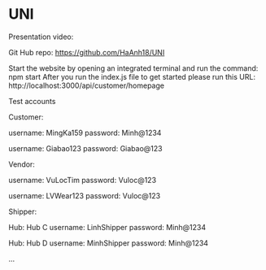 # UNI



Presentation video: 

Git Hub repo: https://github.com/HaAnh18/UNI

Start the website by opening an integrated terminal and run the command: npm start
After you run the index.js file to get started please run this URL:
http://localhost:3000/api/customer/homepage


Test accounts

Customer:

username: MingKa159
password: Minh@1234

username: Giabao123
password: Giabao@123

Vendor:

username: VuLocTim
password: Vuloc@123

username: LVWear123
password: Vuloc@123

Shipper:

Hub: Hub C
username: LinhShipper
password: Minh@1234

Hub: Hub D
username: MinhShipper
password: Minh@1234

...
